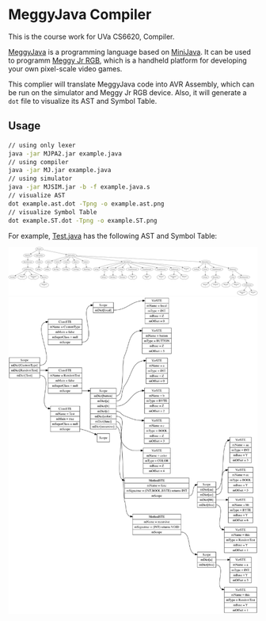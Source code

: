 # MeggyJava Compiler

This is the course work for UVa CS6620, Compiler.

[MeggyJava](https://www.eecis.udel.edu/~pollock/672/f15/MeggyJavaInfo/BNFforMeggyJava.html) is a programming language based on [MiniJava](http://www.cambridge.org/resources/052182060X/MCIIJ2e/grammar.html). It can be used to programm [Meggy Jr RGB](https://shop.evilmadscientist.com/productsmenu/100), which is a handheld platform for developing your own pixel-scale video games.

This complier will translate MeggyJava code into AVR Assembly, which can be run on the simulator and Meggy Jr RGB device. Also, it will generate a `dot` file to visualize its AST and Symbol Table.

## Usage

```bash
// using only lexer
java -jar MJPA2.jar example.java
// using compiler
java -jar MJ.jar example.java
// using simulator
java -jar MJSIM.jar -b -f example.java.s
// visualize AST
dot example.ast.dot -Tpng -o example.ast.png
// visualize Symbol Table
dot example.ST.dot -Tpng -o example.ST.png
```

For example, [Test.java](./sample/Test.java) has the following AST and Symbol Table:

![AST](./sample/Test.java.ast.dot.png)
![Symbol Table](./sample/Test.java.ST.dot.png)